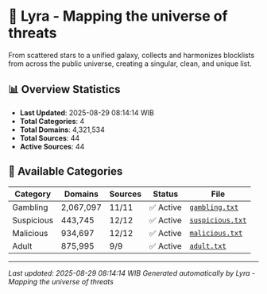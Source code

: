 # 🌌 Lyra - Mapping the universe of threats

From scattered stars to a unified galaxy, collects and harmonizes blocklists from across the public universe, creating a singular, clean, and unique list.

## 📊 Overview Statistics

- **Last Updated**: 2025-08-29 08:14:14 WIB
- **Total Categories**: 4
- **Total Domains**: 4,321,534
- **Total Sources**: 44
- **Active Sources**: 44

## 📂 Available Categories

| Category | Domains | Sources | Status | File |
|----------|---------|---------|--------|------|
| Gambling | 2,067,097 | 11/11 | ✅ Active | [`gambling.txt`](blocklist/gambling.txt) |
| Suspicious | 443,745 | 12/12 | ✅ Active | [`suspicious.txt`](blocklist/suspicious.txt) |
| Malicious | 934,697 | 12/12 | ✅ Active | [`malicious.txt`](blocklist/malicious.txt) |
| Adult | 875,995 | 9/9 | ✅ Active | [`adult.txt`](blocklist/adult.txt) |


---

*Last updated: 2025-08-29 08:14:14 WIB*
*Generated automatically by Lyra - Mapping the universe of threats*
